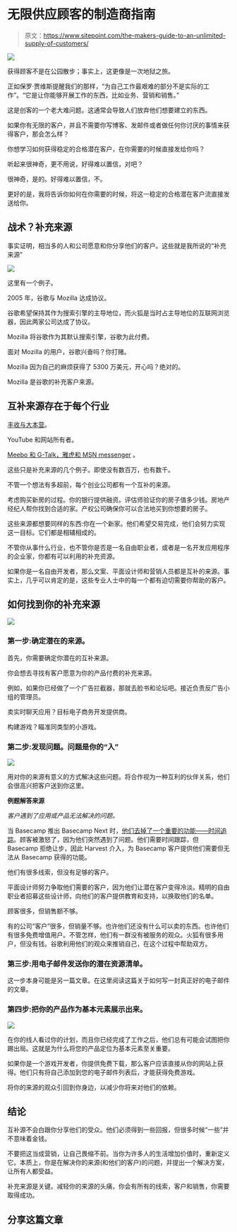# 无限供应顾客的制造商指南

> 原文：<https://www.sitepoint.com/the-makers-guide-to-an-unlimited-supply-of-customers/>

![](img/72d6d5a534da4bad3c1dbe0ac9a24f7c.png)

获得顾客不是在公园散步；事实上，这更像是一次地狱之旅。

正如保罗·贾维斯提醒我们的那样，“为自己工作最艰难的部分不是实际的工作”。“它是让你能够开展工作的东西，比如业务、营销和销售。”

这是创客的一个老大难问题。这通常会导致人们放弃他们想要建立的东西。

如果你有无限的客户，并且不需要你写博客、发邮件或者做任何你讨厌的事情来获得客户，那会怎么样？

你想学习如何获得稳定的合格潜在客户，在你需要的时候直接发给你吗？

听起来很神奇，更不用说，好得难以置信，对吧？

很神奇，是的。好得难以置信，不。

更好的是，我将告诉你如何在你需要的时候，将这一稳定的合格潜在客户流直接发送给你。

## 战术？补充来源

事实证明，相当多的人和公司愿意和你分享他们的客户。这些就是我所说的“补充来源”

![](img/36409005579b9420358b020ef7498992.png)

这里有一个例子。

2005 年，谷歌与 Mozilla 达成协议。

谷歌希望保持其作为搜索引擎的主导地位，而火狐是当时占主导地位的互联网浏览器，因此两家公司达成了协议。

Mozilla 将谷歌作为其默认搜索引擎，谷歌为此付费。

面对 Mozilla 的用户，谷歌兴奋吗？你打赌。

Mozilla 因为自己的麻烦获得了 5300 万美元，开心吗？绝对的。

Mozilla 是谷歌的补充客户来源。

## 互补来源存在于每个行业

[丰收与大本营](https://www.getharvest.com/basecamp)。

YouTube 和网站所有者。

[Meebo 和 G-Talk，雅虎和 MSN messenger](http://techcrunch.com/2005/09/14/meebo-instant-messaging-with-ajax/) 。

这些只是补充来源的几个例子。即使没有数百万，也有数千。

不管一个想法有多超前，每个创业公司都有一个互补的来源。

考虑购买新房的过程。你的银行提供融资。评估师验证你的房子值多少钱。房地产经纪人帮你找到合适的家。产权公司确保你可以合法地买到你想要的房子。

这些来源都想要同样的东西:你在一个新家。他们希望交易完成，他们会努力实现这一目标。它们都是相辅相成的。

不管你从事什么行业，也不管你是否是一名自由职业者，或者是一名开发应用程序的企业家，你都有可以利用的补充资源。

如果你是一名自由开发者，那么文案、平面设计师和营销人员都是互补的来源。事实上，几乎可以肯定的是，这些专业人士中的每一个都有迫切需要你帮助的客户。

## 如何找到你的补充来源

![](img/8b9417437798d1322984248bf69a06df.png)

### 第一步:确定潜在的来源。

首先，你需要确定你潜在的互补来源。

你会想去寻找有客户愿意为你的产品付费的补充来源。

例如，如果你已经做了一个广告拦截器，那就去脸书和论坛吧。接近负责反广告小组的管理员。

卖实时聊天应用？目标电子商务开发提供商。

构建游戏？瞄准同类型的小游戏。

### 第二步:发现问题。问题是你的“入”

![](img/114401d2dc7d7ac8549a121446533031.png)

用对你的来源有意义的方式解决这些问题。将合作视为一种互利的伙伴关系，他们会很高兴把客户送到你这里。

**例题解答来源** 

*客户遇到了应用或产品无法解决的问题。* 

当 Basecamp 推出 Basecamp Next 时，[他们去掉了一个重要的功能——时间追踪](https://signalvnoise.com/posts/3133-lessons-from-launch-help-us-learn-why-and-how-you-track-time)。顾客被激怒了，因为他们突然遇到了问题。他们需要时间跟踪，但 Basecamp 拒绝让步，因此 Harvest 介入，为 Basecamp 客户提供他们需要但无法从 Basecamp 获得的功能。

他们有很多线索，但没有足够的客户。

平面设计师努力争取他们需要的客户，因为他们让潜在客户变得冷淡。精明的自由职业者招募这些设计师，向他们的客户提供教育和支持，以换取他们的名单。

顾客很多，但销售额不够。

有的公司“客户”很多，但销量不够。也许他们还没有什么可以卖的东西。也许他们有很多免费增值用户。不管怎样，他们有一群没有被服务的观众。火狐有很多用户，但没有钱。谷歌利用他们的观众来推销自己，在这个过程中帮助双方。

### 第三步:用电子邮件发送你的潜在资源清单。

这一步本身可能是另一篇文章。在这里阅读这篇关于如何写一封真正好的电子邮件的文章。

### 第四步:把你的产品作为基本元素展示出来。

![](img/b58c2fe76ae1646c67e13bc93c096fcc.png)

在你的线人看过你的计划，而且你已经完成了工作之后，他们总有可能会试图把你踢出局。这就是为什么将您的产品定位为基本元素至关重要。

如果你是一个游戏开发者，你提供免费下载，那么客户应该直接从你的网站上获得。他们只有将自己添加到您的电子邮件列表后，才能获得免费游戏。

将你的来源的观众引回到你身边，以减少你将来对他们的依赖。

## 结论

互补源不会白跟你分享他们的受众。他们必须得到一些回报，但很多时候“一些”并不意味着金钱。

不要把这当成营销，让自己畏缩不前。当你为许多人的生活增加价值时，重新定义它。本质上，你是在解决你的来源(和他们的客户)的问题，并提出一个解决方案，让所有人都受益。

补充来源是关键。减轻你的来源的头痛，你会有所有的线索，客户和销售，你需要取得成功。

## 分享这篇文章